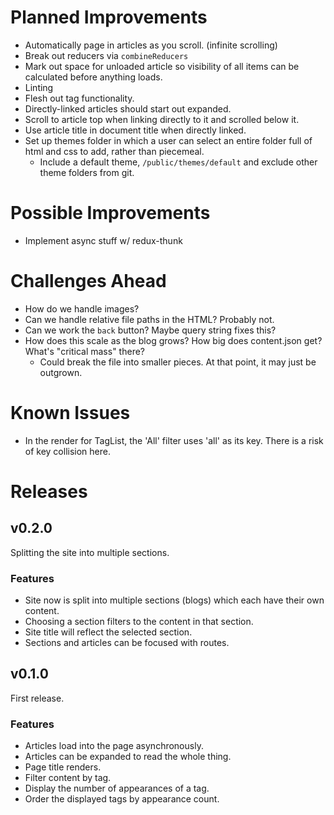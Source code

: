 # Planned Improvements
- Automatically page in articles as you scroll. (infinite scrolling)
- Break out reducers via `combineReducers`
- Mark out space for unloaded article so visibility of all items can be calculated before anything loads.
- Linting
- Flesh out tag functionality.
- Directly-linked articles should start out expanded.
- Scroll to article top when linking directly to it and scrolled below it.
- Use article title in document title when directly linked.
- Set up themes folder in which a user can select an entire folder full of html and css to add, rather than piecemeal.
  - Include a default theme, `/public/themes/default` and exclude other theme folders from git.

# Possible Improvements
- Implement async stuff w/ redux-thunk

# Challenges Ahead
- How do we handle images?
- Can we handle relative file paths in the HTML?  Probably not.
- Can we work the `back` button?  Maybe query string fixes this?
- How does this scale as the blog grows?  How big does content.json get?  What's "critical mass" there?
  - Could break the file into smaller pieces.  At that point, it may just be outgrown.

# Known Issues
- In the render for TagList, the 'All' filter uses 'all' as its key.  There is a risk of key collision here.

# Releases

## v0.2.0
Splitting the site into multiple sections.

### Features
- Site now is split into multiple sections (blogs) which each have their own content.
- Choosing a section filters to the content in that section.
- Site title will reflect the selected section.
- Sections and articles can be focused with routes.

## v0.1.0
First release.

### Features
- Articles load into the page asynchronously.
- Articles can be expanded to read the whole thing.
- Page title renders.
- Filter content by tag.
- Display the number of appearances of a tag.
- Order the displayed tags by appearance count.

